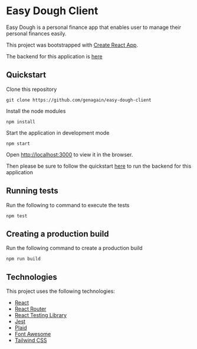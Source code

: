 # Easy Dough Client

Easy Dough is a personal finance app that enables user to manage their personal finances easily.

This project was bootstrapped with [Create React App](https://github.com/facebook/create-react-app).

The backend for this application is [here](https://github.com/genagain/easy-dough-api)


## Quickstart

Clone this repository
```
git clone https://github.com/genagain/easy-dough-client
```

Install the node modules
```
npm install
```

Start the application in development mode
```
npm start
```

Open [http://localhost:3000](http://localhost:3000) to view it in the browser.

Then please be sure to follow the quickstart [here](https://github.com/genagain/easy-dough-api) to run the backend for this application

## Running tests

Run the following to command to execute the tests
```
npm test
```

## Creating a production build
Run the following command to create a production build
```
npm run build
```


## Technologies

This project uses the following technologies:

* [React](https://reactjs.org/)
* [React Router](https://reactrouter.com/)
* [React Testing Library](https://testing-library.com/docs/react-testing-library/intro/)
* [Jest](https://jestjs.io/)
* [Plaid](https://plaid.com/)
* [Font Awesome](https://fontawesome.com/)
* [Tailwind CSS](https://tailwindcss.com/)

